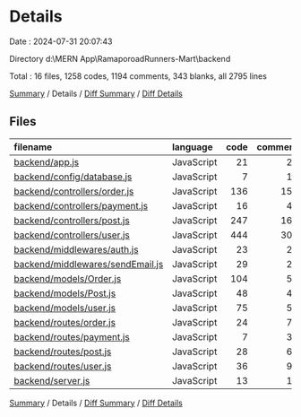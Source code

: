 # Details

Date : 2024-07-31 20:07:43

Directory d:\\MERN App\\RamaporoadRunners-Mart\\backend

Total : 16 files,  1258 codes, 1194 comments, 343 blanks, all 2795 lines

[Summary](results.md) / Details / [Diff Summary](diff.md) / [Diff Details](diff-details.md)

## Files
| filename | language | code | comment | blank | total |
| :--- | :--- | ---: | ---: | ---: | ---: |
| [backend/app.js](/backend/app.js) | JavaScript | 21 | 20 | 19 | 60 |
| [backend/config/database.js](/backend/config/database.js) | JavaScript | 7 | 18 | 2 | 27 |
| [backend/controllers/order.js](/backend/controllers/order.js) | JavaScript | 136 | 157 | 43 | 336 |
| [backend/controllers/payment.js](/backend/controllers/payment.js) | JavaScript | 16 | 44 | 8 | 68 |
| [backend/controllers/post.js](/backend/controllers/post.js) | JavaScript | 247 | 164 | 53 | 464 |
| [backend/controllers/user.js](/backend/controllers/user.js) | JavaScript | 444 | 307 | 106 | 857 |
| [backend/middlewares/auth.js](/backend/middlewares/auth.js) | JavaScript | 23 | 24 | 14 | 61 |
| [backend/middlewares/sendEmail.js](/backend/middlewares/sendEmail.js) | JavaScript | 29 | 27 | 12 | 68 |
| [backend/models/Order.js](/backend/models/Order.js) | JavaScript | 104 | 55 | 12 | 171 |
| [backend/models/Post.js](/backend/models/Post.js) | JavaScript | 48 | 47 | 7 | 102 |
| [backend/models/user.js](/backend/models/user.js) | JavaScript | 75 | 55 | 17 | 147 |
| [backend/routes/order.js](/backend/routes/order.js) | JavaScript | 24 | 71 | 11 | 106 |
| [backend/routes/payment.js](/backend/routes/payment.js) | JavaScript | 7 | 34 | 5 | 46 |
| [backend/routes/post.js](/backend/routes/post.js) | JavaScript | 28 | 64 | 8 | 100 |
| [backend/routes/user.js](/backend/routes/user.js) | JavaScript | 36 | 94 | 18 | 148 |
| [backend/server.js](/backend/server.js) | JavaScript | 13 | 13 | 8 | 34 |

[Summary](results.md) / Details / [Diff Summary](diff.md) / [Diff Details](diff-details.md)